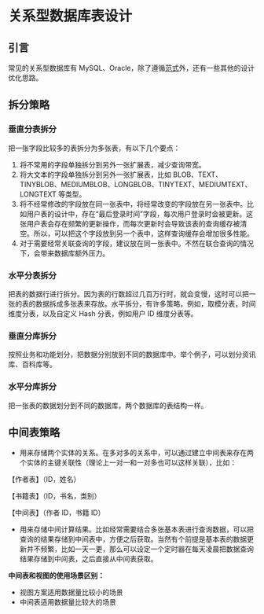 # 关系型数据库表设计

## 引言

常见的关系型数据库有 MySQL、Oracle，除了遵循[范式](./数据库表设计范式.md)外，还有一些其他的设计优化思路。

## 拆分策略

### 垂直分表拆分

把一张字段比较多的表拆分为多张表，有以下几个要点：

1. 将不常用的字段单独拆分到另外一张扩展表，减少查询带宽。
2. 将大文本的字段单独拆分到另外一张扩展表，比如 BLOB、TEXT、TINYBLOB、MEDIUMBLOB、LONGBLOB、TINYTEXT、MEDIUMTEXT、LONGTEXT 等类型。
3. 将不经常修改的字段放在同一张表中，将经常改变的字段放在另一张表中。比如用户表的设计中，存在“最后登录时间”字段，每次用户登录时会被更新。这张用户表会存在频繁的更新操作，而每次更新时会导致该表的查询缓存被清空。所以，可以把这个字段放到另一个表中，这样查询缓存会增加很多性能。
4. 对于需要经常关联查询的字段，建议放在同一张表中。不然在联合查询的情况下，会带来数据库额外压力。

### 水平分表拆分

把表的数据行进行拆分。因为表的行数超过几百万行时，就会变慢，这时可以把一张的表的数据拆成多张表来存放。水平拆分，有许多策略，例如，取模分表，时间维度分表，以及自定义 Hash 分表，例如用户 ID 维度分表等。

### 垂直分库拆分

按照业务和功能划分，把数据分别放到不同的数据库中。举个例子，可以划分资讯库、百科库等。

### 水平分库拆分

把一张表的数据划分到不同的数据库，两个数据库的表结构一样。

## 中间表策略

- 用来存储两个实体的关系。在多对多的关系中，可以通过建立中间表来存在两个实体的主键关联性（理论上一对一和一对多也可以这样关联），比如：

【作者表】（ID，姓名）

【书籍表】（ID，书名，类别）

【中间表】（作者 ID，书籍 ID）

- 用来存储中间计算结果。比如经常需要结合多张基本表进行查询数据，可以把查询的结果存储到中间表中，方便之后获取。当然有个前提是基本表的数据更新并不频繁，比如一天一更，那么可以设定一个定时器在每天凌晨把数据查询结果存储到中间表，之后直接从中间表获取。

**中间表和视图的使用场景区别：**

- 视图方案适用数据量比较小的场景
- 中间表适用数据量比较大的场景
